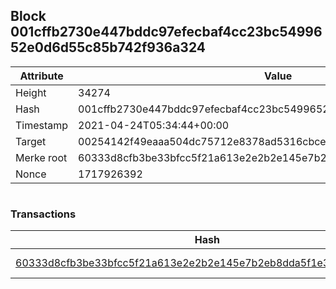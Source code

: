 ## Block 001cffb2730e447bddc97efecbaf4cc23bc5499652e0d6d55c85b742f936a324

Attribute | Value
--- | ---
Height | 34274
Hash | 001cffb2730e447bddc97efecbaf4cc23bc5499652e0d6d55c85b742f936a324
Timestamp | 2021-04-24T05:34:44+00:00
Target | 00254142f49eaaa504dc75712e8378ad5316cbcead634704b3734b6271167cc4
Merke root | 60333d8cfb3be33bfcc5f21a613e2e2b2e145e7b2eb8dda5f1e3e3f7f4b30c5c
Nonce | 1717926392

```

```

### Transactions

Hash | Amount
--- | ---
[60333d8cfb3be33bfcc5f21a613e2e2b2e145e7b2eb8dda5f1e3e3f7f4b30c5c](60333d8cfb3be33bfcc5f21a613e2e2b2e145e7b2eb8dda5f1e3e3f7f4b30c5c.md) | 10.00000000 SKEPTI 
